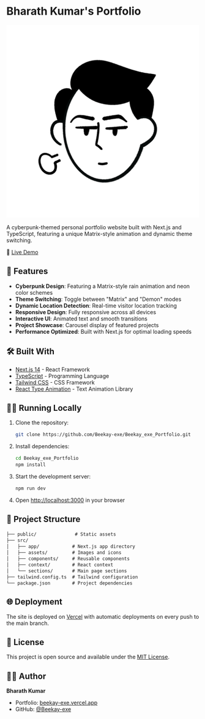 # Bharath Kumar's Portfolio

![Portfolio Preview](public/Avatar.jpg)

A cyberpunk-themed personal portfolio website built with Next.js and TypeScript, featuring a unique Matrix-style animation and dynamic theme switching.

🔗 [Live Demo](https://beekay-exe.vercel.app/)

## 🚀 Features

- **Cyberpunk Design**: Featuring a Matrix-style rain animation and neon color schemes
- **Theme Switching**: Toggle between "Matrix" and "Demon" modes
- **Dynamic Location Detection**: Real-time visitor location tracking
- **Responsive Design**: Fully responsive across all devices
- **Interactive UI**: Animated text and smooth transitions
- **Project Showcase**: Carousel display of featured projects
- **Performance Optimized**: Built with Next.js for optimal loading speeds

## 🛠️ Built With

- [Next.js 14](https://nextjs.org/) - React Framework
- [TypeScript](https://www.typescriptlang.org/) - Programming Language
- [Tailwind CSS](https://tailwindcss.com/) - CSS Framework
- [React Type Animation](https://www.npmjs.com/package/react-type-animation) - Text Animation Library

## 🏃‍♂️ Running Locally

1. Clone the repository:
   ```bash
   git clone https://github.com/Beekay-exe/Beekay_exe_Portfolio.git
   ```

2. Install dependencies:
   ```bash
   cd Beekay_exe_Portfolio
   npm install
   ```

3. Start the development server:
   ```bash
   npm run dev
   ```

4. Open [http://localhost:3000](http://localhost:3000) in your browser

## 📁 Project Structure

```
├── public/              # Static assets
├── src/
│   ├── app/            # Next.js app directory
│   ├── assets/         # Images and icons
│   ├── components/     # Reusable components
│   ├── context/        # React context
│   └── sections/       # Main page sections
├── tailwind.config.ts  # Tailwind configuration
└── package.json        # Project dependencies
```

## 🌐 Deployment

The site is deployed on [Vercel](https://vercel.com) with automatic deployments on every push to the main branch.

## 📝 License

This project is open source and available under the [MIT License](LICENSE).

## 👨‍💻 Author

**Bharath Kumar**
- Portfolio: [beekay-exe.vercel.app](https://beekay-exe.vercel.app/)
- GitHub: [@Beekay-exe](https://github.com/Beekay-exe)
